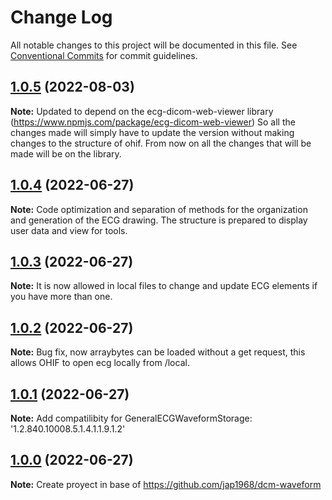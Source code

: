 # Change Log

All notable changes to this project will be documented in this file.
See [Conventional Commits](https://conventionalcommits.org) for commit guidelines.

## [1.0.5](https://github.com/ArturRod/dicom-ecg) (2022-08-03)

**Note:** Updated to depend on the ecg-dicom-web-viewer library (https://www.npmjs.com/package/ecg-dicom-web-viewer) So all the changes made will simply have to update the version without making changes to the structure of ohif. From now on all the changes that will be made will be on the library.
 
## [1.0.4](https://github.com/ArturRod/dicom-ecg) (2022-06-27)

**Note:** Code optimization and separation of methods for the organization and generation of the ECG drawing. The structure is prepared to display user data and view for tools.

## [1.0.3](https://github.com/ArturRod/dicom-ecg) (2022-06-27)

**Note:** It is now allowed in local files to change and update ECG elements if you have more than one.

## [1.0.2](https://github.com/ArturRod/dicom-ecg) (2022-06-27)

**Note:** Bug fix, now arraybytes can be loaded without a get request, this allows OHIF to open ecg locally from /local.

## [1.0.1](https://github.com/ArturRod/dicom-ecg) (2022-06-27)

**Note:** Add compatilibity for GeneralECGWaveformStorage: '1.2.840.10008.5.1.4.1.1.9.1.2'

## [1.0.0](https://github.com/ArturRod/dicom-ecg) (2022-06-27)

**Note:** Create proyect in base of https://github.com/jap1968/dcm-waveform


